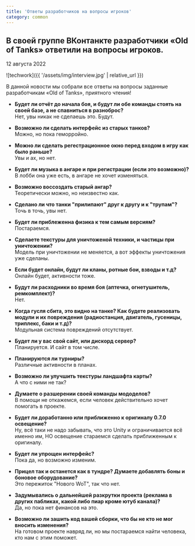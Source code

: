 ```yaml
---
title: 'Ответы разработчиков на вопросы игроков'
category: common
---
```


<h2 class="b-lead">В своей группе ВКонтанкте разработчики «Old of Tanks» ответили на вопросы игроков.</h2>
<p class="b-date">12 августа 2022</p>

![techwork]({{ '/assets/img/interview.jpg' | relative_url }})

В данной новости мы собрали все ответы на вопросы заданные разработчикам «Old of Tanks», приятного чтения!

- **Будет ли отчёт до начала боя, и будут ли обе команды стоять на своей базе, а не спавниться в разноброс?**  
Нет, увы никак не сделаешь это. Будут.

- **Возможно ли сделать интерфейс из старых танков?**  
Можно, но пока геморройно.

- **Можно ли сделать регестрационное окно перед входом в игру как было раньше?**  
Увы и ах, но нет.

- **Будет ли музыка в ангаре и при регистрации (если это возможно)?**  
В лобби она уже есть, в ангаре не хочет изменяться.

- **Возможно воссоздать старый ангар?**  
Теоретически можно, но неизвестно как.

- **Сделано ли что танки "прилипают" друг к другу и к "трупам"?**  
Точь в точь, увы нет.

- **Будет ли приблеженна физика к тем самым версиям?**  
Постараемся.

- **Сделаете текстуры для уничтоженой техники, и частицы при уничтожении?**  
Модель при уничтожении не меняется, а вот эффекты уничтожения уже сделаны.

- **Если будет онлайн, будут ли кланы, ротные бои, взводы и т.д?**  
Онлайн будет, активности тоже.

- **Будут ли расходники во время боя (аптечка, огнетушитель, ремкомплект)?**  
Нет.

- **Когда гусля сбита, это видно на танке? Как будете реализовать модули и их повреждения (радиостанция, двигатель, гусеницы, триплекс, баки и т.д)?**  
Модульная система повреждений отсутствует.

- **Будет ли у вас свой сайт, или дискорд сервер?**  
Планируется. И сайт в том числе.

- **Планируются ли турниры?**  
Различные активности в планах.

- **Возможно ли улучшить текстуры ландшафта карты?**  
А что с ними не так?

- **Думаете о разшерении своей команды мододелов?**  
В помощи не откажемся, если человек действительно хочет помогать в проекте.

- **Будет ли доработанно или приближенно к оригиналу 0.7.0 освещение?**  
Ну, всё таки не надо забывать, что это Unity и ограничивается всё именно им, НО освещение стараемся сделать приближенным к оригиналу.

- **Будет ли упрощен интерфейс?**  
Пока да, но возможно изменим.

- **Прицел так и останется как в тундре? Думаете добавлять боны и боновое оборудование?**  
Это пережиток "Нового WoT", так что нет.

- **Задумывались о дальнейшей разкрутки проекта (реклама в других пабликах, какой либо пиар кроме ютуб канала)?**  
Да, но пока нет финансов на это.

- **Возможно ли зашить код вашей сборки, что бы не кто не мог вносить изменения?**  
На готовом проекте навряд ли, но мы постараемся найти человека, кто нам с этим поможет.